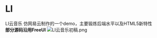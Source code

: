 # LI
LI云音乐 
仿网易云制作的一个demo，主要锻炼后端水平以及HTML5新特性</br>
**部分源码沿用FreeUI**
![LI云音乐初稿.png](http://upload-images.jianshu.io/upload_images/5750842-dd445c1926b718a2.png?imageMogr2/auto-orient/strip%7CimageView2/2/w/1240)
